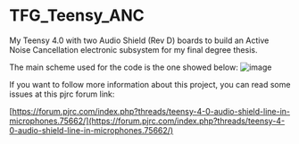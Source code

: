 # TFG_Teensy_ANC
My Teensy 4.0 with two Audio Shield (Rev D) boards to build an Active Noise Cancellation electronic subsystem for my final degree thesis.

The main scheme used for the code is the one showed below:
![image](https://github.com/user-attachments/assets/5a14a570-2382-459f-ba6e-19c658d96e1a)

If you want to follow more information about this project, you can read some issues at this pjrc forum link:

[https://forum.pjrc.com/index.php?threads/teensy-4-0-audio-shield-line-in-microphones.75662/](https://forum.pjrc.com/index.php?threads/teensy-4-0-audio-shield-line-in-microphones.75662/)
